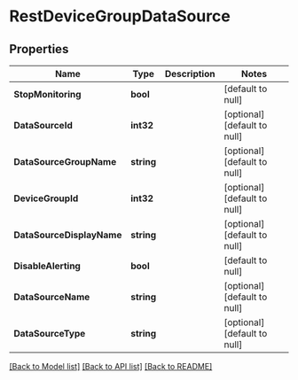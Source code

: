 # RestDeviceGroupDataSource

## Properties
Name | Type | Description | Notes
------------ | ------------- | ------------- | -------------
**StopMonitoring** | **bool** |  | [default to null]
**DataSourceId** | **int32** |  | [optional] [default to null]
**DataSourceGroupName** | **string** |  | [optional] [default to null]
**DeviceGroupId** | **int32** |  | [optional] [default to null]
**DataSourceDisplayName** | **string** |  | [optional] [default to null]
**DisableAlerting** | **bool** |  | [default to null]
**DataSourceName** | **string** |  | [optional] [default to null]
**DataSourceType** | **string** |  | [optional] [default to null]

[[Back to Model list]](../README.md#documentation-for-models) [[Back to API list]](../README.md#documentation-for-api-endpoints) [[Back to README]](../README.md)


